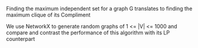 Finding the maximum independent set for a graph G
translates to finding the maximum clique of its Compliment

We use NetworkX to generate random graphs of 1 <= |V| <= 1000
and compare and contrast the performance of this algorithm
with its LP counterpart

